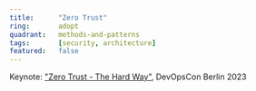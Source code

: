 ```yaml
---
title:      "Zero Trust"
ring:       adopt
quadrant:   methods-and-patterns
tags:       [security, architecture]
featured:   false
---
```


Keynote: ["Zero Trust - The Hard Way"](https://www.youtube.com/watch?v=fCENO_Jt3QE), DevOpsCon Berlin 2023

